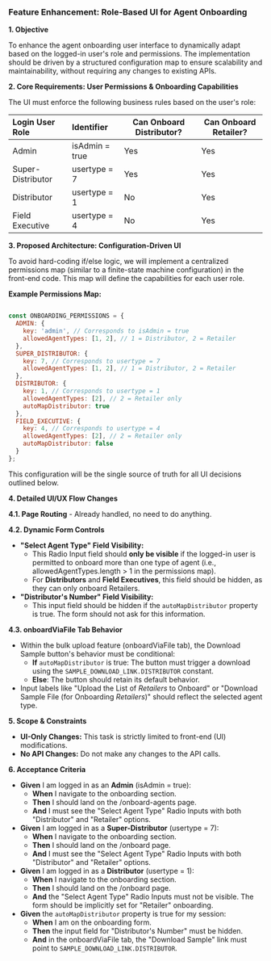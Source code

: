 ### **Feature Enhancement: Role-Based UI for Agent Onboarding**

**1. Objective**

To enhance the agent onboarding user interface to dynamically adapt based on the logged-in user's role and permissions. The implementation should be driven by a structured configuration map to ensure scalability and maintainability, without requiring any changes to existing APIs.

**2. Core Requirements: User Permissions & Onboarding Capabilities**

The UI must enforce the following business rules based on the user's role:

| Login User Role | Identifier | Can Onboard Distributor? | Can Onboard Retailer? |
| :---- | :---- | ----- | ----- |
| Admin | isAdmin \= true | Yes | Yes |
| Super-Distributor | usertype \= 7 | Yes | Yes |
| Distributor | usertype \= 1 | No | Yes |
| Field Executive | usertype \= 4 | No | Yes |

**3. Proposed Architecture: Configuration-Driven UI**

To avoid hard-coding if/else logic, we will implement a centralized permissions map (similar to a finite-state machine configuration) in the front-end code. This map will define the capabilities for each user role.

**Example Permissions Map:**

```JavaScript

const ONBOARDING_PERMISSIONS = {  
  ADMIN: {  
    key: 'admin', // Corresponds to isAdmin = true  
    allowedAgentTypes: [1, 2], // 1 = Distributor, 2 = Retailer
  },  
  SUPER_DISTRIBUTOR: {  
    key: 7, // Corresponds to usertype = 7  
    allowedAgentTypes: [1, 2], // 1 = Distributor, 2 = Retailer
  },  
  DISTRIBUTOR: {  
    key: 1, // Corresponds to usertype = 1  
    allowedAgentTypes: [2], // 2 = Retailer only
    autoMapDistributor: true
  },  
  FIELD_EXECUTIVE: {  
    key: 4, // Corresponds to usertype = 4  
    allowedAgentTypes: [2], // 2 = Retailer only
    autoMapDistributor: false
  }  
};
```

This configuration will be the single source of truth for all UI decisions outlined below.

**4. Detailed UI/UX Flow Changes**

**4.1. Page Routing**
    - Already handled, no need to do anything.

**4.2. Dynamic Form Controls**

* **"Select Agent Type" Field Visibility:**  
  * This Radio Input field should **only be visible** if the logged-in user is permitted to onboard more than one type of agent (i.e., allowedAgentTypes.length > 1 in the permissions map).  
  * For **Distributors** and **Field Executives**, this field should be hidden, as they can only onboard Retailers.  
* **"Distributor's Number" Field Visibility:**  
  * This input field should be hidden if the `autoMapDistributor` property  is true. The form should not ask for this information.

**4.3. onboardViaFile Tab Behavior**

* Within the bulk upload feature (onboardViaFile tab), the Download Sample button's behavior must be conditional:  
  * **If** `autoMapDistributor` is true: The button must trigger a download using the `SAMPLE_DOWNLOAD_LINK.DISTRIBUTOR` constant.  
  * **Else**: The button should retain its default behavior.
* Input labels like "Upload the List of *Retailers* to Onboard" or "Download Sample File (for Onboarding *Retailers*)" should reflect the selected agent type.

**5. Scope & Constraints**

* **UI-Only Changes:** This task is strictly limited to front-end (UI) modifications.  
* **No API Changes:** Do not make any changes to the API calls.

**6. Acceptance Criteria**

* **Given** I am logged in as an **Admin** (isAdmin = true):  
  * **When** I navigate to the onboarding section.  
  * **Then** I should land on the /onboard-agents page.  
  * **And** I must see the "Select Agent Type" Radio Inputs  with both "Distributor" and "Retailer" options.  
* **Given** I am logged in as a **Super-Distributor** (usertype = 7):  
  * **When** I navigate to the onboarding section.  
  * **Then** I should land on the /onboard page.  
  * **And** I must see the "Select Agent Type" Radio Inputs with both "Distributor" and "Retailer" options.  
* **Given** I am logged in as a **Distributor** (usertype = 1):  
  * **When** I navigate to the onboarding section.  
  * **Then** I should land on the /onboard page.  
  * **And** the "Select Agent Type" Radio Inputs must not be visible. The form should be implicitly set for "Retailer" onboarding.  
* **Given** the `autoMapDistributor` property is true for my session:  
  * **When** I am on the onboarding form.  
  * **Then** the input field for "Distributor's Number" must be hidden.  
  * **And** in the onboardViaFile tab, the "Download Sample" link must point to `SAMPLE_DOWNLOAD_LINK.DISTRIBUTOR`.